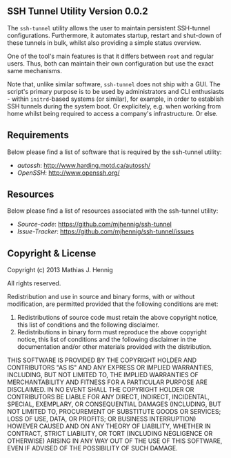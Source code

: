 SSH Tunnel Utility Version 0.0.2
--------------------------------

The `ssh-tunnel` utility allows the user to maintain persistent SSH-tunnel
configurations. Furthermore, it automates startup, restart and shut-down
of these tunnels in bulk, whilst also providing a simple status overview.

One of the tool's main features is that it differs between `root`
and regular users. Thus, both can maintain their own configuration but use
the exact same mechanisms.

Note that, unlike similar software, `ssh-tunnel` does not ship with a GUI.
The script's primary purpose is to be used by administrators and CLI
enthusiasts - within `initrd`-based systems (or similar), for example,
in order to establish SSH tunnels during the system boot. Or explicitely,
e.g. when working from home whilst being required to access a company's
infrastructure. Or else. 


Requirements
------------

Below please find a list of software that is required by the ssh-tunnel
utility:

- *autossh*:                            http://www.harding.motd.ca/autossh/
- *OpenSSH*:                                        http://www.openssh.org/


Resources
---------

Below please find a list of resources associated with the ssh-tunnel
utility:

- *Source-code*:                     https://github.com/mjhennig/ssh-tunnel
- *Issue-Tracker*:            https://github.com/mjhennig/ssh-tunnel/issues


Copyright & License
-------------------

Copyright (c) 2013 Mathias J. Hennig

All rights reserved.

Redistribution and use in source and binary forms, with or without
modification, are permitted provided that the following conditions
are met:

1.  Redistributions of source code must retain the above copyright
    notice, this list of conditions and the following disclaimer.
2.  Redistributions in binary form must reproduce the above copyright
    notice, this list of conditions and the following disclaimer in
    the documentation and/or other materials provided with the
    distribution.

THIS SOFTWARE IS PROVIDED BY THE COPYRIGHT HOLDER AND CONTRIBUTORS
"AS IS" AND ANY EXPRESS OR IMPLIED WARRANTIES, INCLUDING, BUT NOT
LIMITED TO, THE IMPLIED WARRANTIES OF MERCHANTABILITY AND FITNESS FOR
A PARTICULAR PURPOSE ARE DISCLAIMED. IN NO EVENT SHALL THE COPYRIGHT
HOLDER OR CONTRIBUTORS BE LIABLE FOR ANY DIRECT, INDIRECT, INCIDENTAL,
SPECIAL, EXEMPLARY, OR CONSEQUENTIAL DAMAGES (INCLUDING, BUT NOT
LIMITED TO, PROCUREMENT OF SUBSTITUTE GOODS OR SERVICES; LOSS OF USE,
DATA, OR PROFITS; OR BUSINESS INTERRUPTION) HOWEVER CAUSED AND ON ANY
THEORY OF LIABILITY, WHETHER IN CONTRACT, STRICT LIABILITY, OR TORT
(INCLUDING NEGLIGENCE OR OTHERWISE) ARISING IN ANY WAY OUT OF THE USE
OF THIS SOFTWARE, EVEN IF ADVISED OF THE POSSIBILITY OF SUCH DAMAGE.

